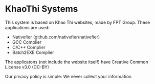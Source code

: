# KhaoThi Systems
This system is based on Khao Thi websites, made by FPT Group. These applications are used:

   + Nativefier (github.com/nativefier/nativefier)
   + GCC Complier
   + C/C++ Complier
   + Batch2EXE Complier


The applicatons (not include the website itself) have Creative Common License v3.0 (CC-BY)


Our privacy policy is simple: We never collect your information.
